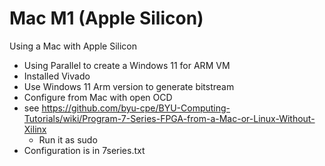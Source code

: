 
# Mac M1 (Apple Silicon)

Using a Mac with Apple Silicon

 * Using Parallel to create a Windows 11 for ARM VM
 * Installed Vivado
 * Use Windows 11 Arm version to generate bitstream
 * Configure from Mac with open OCD
 * see https://github.com/byu-cpe/BYU-Computing-Tutorials/wiki/Program-7-Series-FPGA-from-a-Mac-or-Linux-Without-Xilinx
   * Run it as sudo
 * Configuration is in 7series.txt


